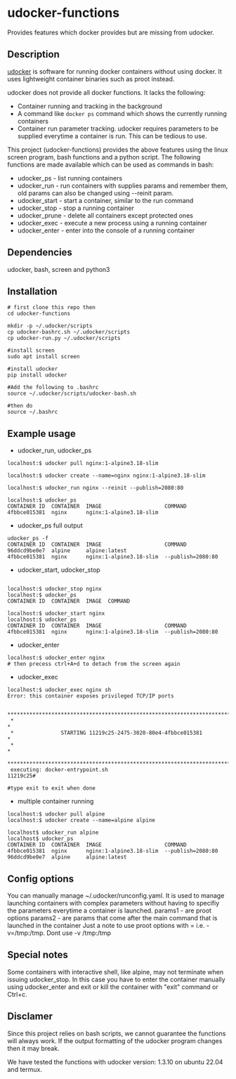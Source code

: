 
# udocker-functions
Provides features which docker provides but are missing from udocker.

## Description
[udocker](https://github.com/indigo-dc/udocker) is software for running docker containers without using docker. It uses lightweight container binaries such as proot instead.

udocker does not provide all docker functions. It lacks the following: 
- Container running and tracking in the background
- A command like `docker ps` command which shows the currently running containers
- Container run parameter tracking. udocker requires parameters to be supplied everytime a container is run. This can be tedious to use.

This project (udocker-functions) provides the above features using the linux screen program, bash functions and a python script. The following functions are made available which can be used as commands in bash:
- udocker_ps - list running containers
- udocker_run - run containers with supplies params and remember them, old params can also be changed using --reinit param.
- udocker_start - start a container, similar to the run command
- udocker_stop - stop a running container
- udocker_prune - delete all containers except protected ones
- udocker_exec - execute a new process using a running container 
- udocker_enter - enter into the console of a running container 

## Dependencies
udocker, bash, screen and python3

## Installation 

```
# first clone this repo then
cd udocker-functions

mkdir -p ~/.udocker/scripts
cp udocker-bashrc.sh ~/.udocker/scripts
cp udocker-run.py ~/.udocker/scripts

#install screen
sudo apt install screen

#install udocker
pip install udocker

#Add the following to .bashrc
source ~/.udocker/scripts/udocker-bash.sh

#then do
source ~/.bashrc
```

## Example usage
- udocker_run, udocker_ps
```
localhost:$ udocker pull nginx:1-alpine3.18-slim

localhost:$ udocker create --name=nginx nginx:1-alpine3.18-slim

localhost:$ udocker_run nginx --reinit --publish=2080:80

localhost:$ udocker_ps
CONTAINER ID  CONTAINER  IMAGE                    COMMAND
4fbbce015381  nginx      nginx:1-alpine3.18-slim 
```

- udocker_ps full output
```
udocker_ps -f
CONTAINER ID  CONTAINER  IMAGE                    COMMAND
96ddcd9be0e7  alpine     alpine:latest            
4fbbce015381  nginx      nginx:1-alpine3.18-slim  --publish=2080:80

```

- udocker_start, udocker_stop

```

localhost:$ udocker_stop nginx
localhost:$ udocker_ps
CONTAINER ID  CONTAINER  IMAGE  COMMAND

localhost:$ udocker_start nginx 
localhost:$ udocker_ps
CONTAINER ID  CONTAINER  IMAGE                    COMMAND
4fbbce015381  nginx      nginx:1-alpine3.18-slim  --publish=2080:80 
```
- udocker_enter
```
localhost:$ udocker_enter nginx 
# then precess ctrl+A+d to detach from the screen again

```
- udocker_exec
```
localhost:$ udocker_exec nginx sh
Error: this container exposes privileged TCP/IP ports
 
 ****************************************************************************** 
 *                                                                            * 
 *               STARTING 11219c25-2475-3020-80e4-4fbbce015381                * 
 *                                                                            * 
 ****************************************************************************** 
 executing: docker-entrypoint.sh
11219c25#

#type exit to exit when done
```
- multiple container running
```
localhost:$ udocker pull alpine
localhost:$ udocker create --name=alpine alpine

localhost$ udocker_run alpine
localhost$ udocker_ps
CONTAINER ID  CONTAINER  IMAGE                    COMMAND
4fbbce015381  nginx      nginx:1-alpine3.18-slim  --publish=2080:80 
96ddcd9be0e7  alpine     alpine:latest  

```
## Config options
You can manually manage ~/.udocker/runconfig.yaml. It is used to manage launching containers with complex parameters without having to specifiy the parameters everytime a container is launched.
params1 - are proot options
params2 - are params that come after the main command that is launched in the container
Just a note to use proot options with = i.e. -v=/tmp:/tmp. Dont use -v /tmp:/tmp

## Special notes
Some containers with interactive shell, like alpine, may not terminate when issuing udocker_stop. In this case you have to enter the container manually using udocker_enter and exit or kill the container with "exit" command or Ctrl+c.

## Disclamer
Since this project relies on bash scripts, we cannot guarantee the functions will always work. If the output formatting of the udocker program changes then it may break.

We have tested the functions with udocker version: 1.3.10 on ubuntu 22.04 and termux.

